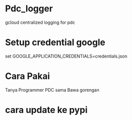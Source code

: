 # Pdc_logger
gcloud centralized logging for pdc



# Setup credential google

set GOOGLE_APPLICATION_CREDENTIALS=credentials.json



# Cara Pakai

Tanya Programmer PDC sama Bawa gorengan


# cara update ke pypi
